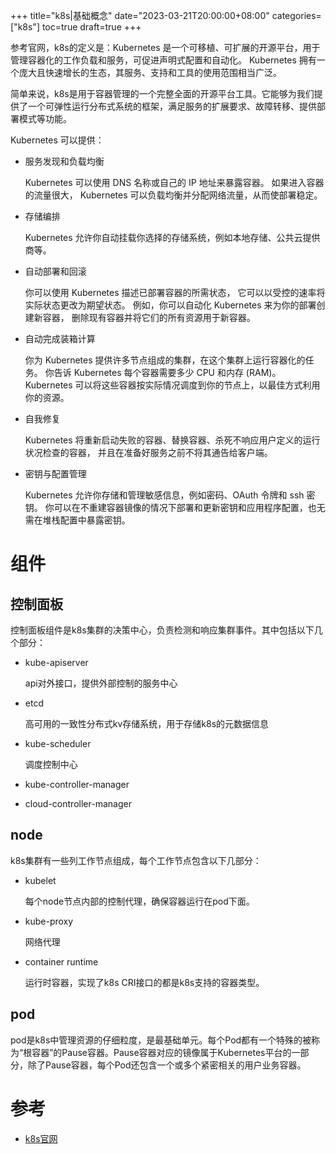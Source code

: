 +++
title="k8s|基础概念"
date="2023-03-21T20:00:00+08:00"
categories=["k8s"]
toc=true
draft=true
+++

参考官网，k8s的定义是：Kubernetes 是一个可移植、可扩展的开源平台，用于管理容器化的工作负载和服务，可促进声明式配置和自动化。 Kubernetes 拥有一个庞大且快速增长的生态，其服务、支持和工具的使用范围相当广泛。

简单来说，k8s是用于容器管理的一个完整全面的开源平台工具。它能够为我们提供了一个可弹性运行分布式系统的框架，满足服务的扩展要求、故障转移、提供部署模式等功能。

Kubernetes 可以提供：

- 服务发现和负载均衡

    Kubernetes 可以使用 DNS 名称或自己的 IP 地址来暴露容器。 如果进入容器的流量很大， Kubernetes 可以负载均衡并分配网络流量，从而使部署稳定。

- 存储编排

    Kubernetes 允许你自动挂载你选择的存储系统，例如本地存储、公共云提供商等。

- 自动部署和回滚

    你可以使用 Kubernetes 描述已部署容器的所需状态， 它可以以受控的速率将实际状态更改为期望状态。 例如，你可以自动化 Kubernetes 来为你的部署创建新容器， 删除现有容器并将它们的所有资源用于新容器。

- 自动完成装箱计算

    你为 Kubernetes 提供许多节点组成的集群，在这个集群上运行容器化的任务。 你告诉 Kubernetes 每个容器需要多少 CPU 和内存 (RAM)。 Kubernetes 可以将这些容器按实际情况调度到你的节点上，以最佳方式利用你的资源。

- 自我修复

    Kubernetes 将重新启动失败的容器、替换容器、杀死不响应用户定义的运行状况检查的容器， 并且在准备好服务之前不将其通告给客户端。

- 密钥与配置管理

    Kubernetes 允许你存储和管理敏感信息，例如密码、OAuth 令牌和 ssh 密钥。 你可以在不重建容器镜像的情况下部署和更新密钥和应用程序配置，也无需在堆栈配置中暴露密钥。

# 组件

## 控制面板

控制面板组件是k8s集群的决策中心，负责检测和响应集群事件。其中包括以下几个部分：

- kube-apiserver

    api对外接口，提供外部控制的服务中心

- etcd

    高可用的一致性分布式kv存储系统，用于存储k8s的元数据信息

- kube-scheduler

    调度控制中心

- kube-controller-manager

- cloud-controller-manager

## node

k8s集群有一些列工作节点组成，每个工作节点包含以下几部分：

- kubelet

    每个node节点内部的控制代理，确保容器运行在pod下面。

- kube-proxy

    网络代理

- container runtime

    运行时容器，实现了k8s CRI接口的都是k8s支持的容器类型。

## pod

pod是k8s中管理资源的仔细粒度，是最基础单元。每个Pod都有一个特殊的被称为“根容器”的Pause容器。Pause容器对应的镜像属于Kubernetes平台的一部分，除了Pause容器，每个Pod还包含一个或多个紧密相关的用户业务容器。

# 参考

- [k8s官网](https://kubernetes.io/zh-cn/docs/concepts/overview/)